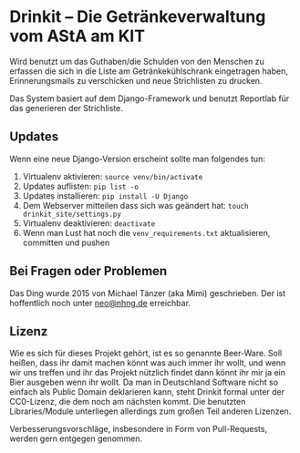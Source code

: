 Drinkit – Die Getränkeverwaltung vom AStA am KIT
================================================
Wird benutzt um das Guthaben/die Schulden von den Menschen zu erfassen die sich in die Liste am Getränkekühlschrank eingetragen haben, Erinnerungsmails zu verschicken und neue Strichlisten zu drucken.

Das System basiert auf dem Django-Framework und benutzt Reportlab für das generieren der Strichliste.

Updates
-------
Wenn eine neue Django-Version erscheint sollte man folgendes tun:

1. Virtualenv aktivieren: `source venv/bin/activate`
2. Updates auflisten: `pip list -o`
3. Updates installieren: `pip install -U Django`
4. Dem Webserver mitteilen dass sich was geändert hat: `touch drinkit_site/settings.py`
5. Virtualenv deaktivieren: `deactivate`
6. Wenn man Lust hat noch die ``venv_requirements.txt`` aktualisieren, committen und pushen

Bei Fragen oder Problemen
-------------------------
Das Ding wurde 2015 von Michael Tänzer (aka Mimi) geschrieben. Der ist hoffentlich noch unter neo@nhng.de erreichbar.

Lizenz
------
Wie es sich für dieses Projekt gehört, ist es so genannte Beer-Ware. Soll heißen, dass ihr damit machen könnt was auch immer ihr wollt, und wenn wir uns treffen und ihr das Projekt nützlich findet dann könnt ihr mir ja ein Bier ausgeben wenn ihr wollt. Da man in Deutschland Software nicht so einfach als Public Domain deklarieren kann, steht Drinkit formal unter der CC0-Lizenz, die dem noch am nächsten kommt. Die benutzten Libraries/Module unterliegen allerdings zum großen Teil anderen Lizenzen.

Verbesserungsvorschläge, insbesondere in Form von Pull-Requests, werden gern entgegen genommen.